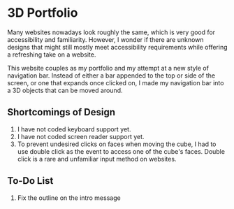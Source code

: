 # 3D Portfolio

Many websites nowadays look roughly the same, which is very good for accessibility and familiarity. However, I wonder if there are unknown designs that might still mostly meet accessibility requirements while offering a refreshing take on a website.

This website couples as my portfolio and my attempt at a new style of navigation bar. Instead of either a bar appended to the top or side of the screen, or one that expands once clicked on, I made my navigation bar into a 3D objects that can be moved around.

## Shortcomings of Design

1. I have not coded keyboard support yet.
2. I have not coded screen reader support yet.
3. To prevent undesired clicks on faces when moving the cube, I had to use double click as the event to access one of the cube's faces. Double click is a rare and unfamiliar input method on websites.

## To-Do List

1. Fix the outline on the intro message

